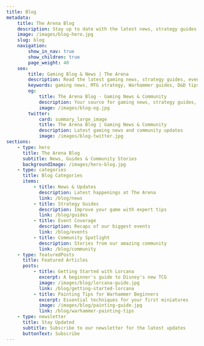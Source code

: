 ```yaml
---
title: Blog
metadata:
    title: The Arena Blog
    description: Stay up to date with the latest news, strategy guides, and community highlights from The Arena
    image: /images/blog-hero.jpg
    slug: blog
    navigation:
        show_in_nav: true
        show_children: true
        page_weight: 40
    seo:
        title: Gaming Blog & News | The Arena
        description: Read the latest gaming news, strategy guides, event coverage, and community stories from The Arena
        keywords: gaming news, MTG strategy, Warhammer guides, D&D tips, gaming community
        og:
            title: The Arena Blog - Gaming News & Community
            description: Your source for gaming news, strategy guides, and community stories
            image: /images/blog-og.jpg
        twitter:
            card: summary_large_image
            title: The Arena Blog | Gaming News & Community
            description: Latest gaming news and community updates
            image: /images/blog-twitter.jpg
sections:
    - type: hero
      title: The Arena Blog
      subtitle: News, Guides & Community Stories
      backgroundImage: /images/hero-blog.jpg
    - type: categories
      title: Blog Categories
      items:
          - title: News & Updates
            description: Latest happenings at The Arena
            link: /blog/news
          - title: Strategy Guides
            description: Improve your game with expert tips
            link: /blog/guides
          - title: Event Coverage
            description: Recaps of our biggest events
            link: /blog/events
          - title: Community Spotlight
            description: Stories from our amazing community
            link: /blog/community
    - type: featuredPosts
      title: Featured Articles
      posts:
          - title: Getting Started with Lorcana
            excerpt: A beginner's guide to Disney's new TCG
            image: /images/blog/lorcana-guide.jpg
            link: /blog/getting-started-lorcana
          - title: Painting Tips for Warhammer Beginners
            excerpt: Essential techniques for your first miniatures
            image: /images/blog/painting-guide.jpg
            link: /blog/warhammer-painting-tips
    - type: newsletter
      title: Stay Updated
      subtitle: Subscribe to our newsletter for the latest updates
      buttonText: Subscribe
---
```

